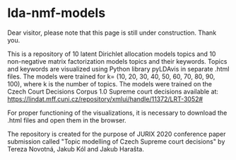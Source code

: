# lda-nmf-models

Dear visitor, please note that this page is still under construction. Thank you.

This is a repository of 10 latent Dirichlet allocation models topics and 10 non-negative matrix factorization models topics and their keywords. Topics and keywords are visualized using Python library pyLDAvis in separate .html files. The models were trained for k= (10, 20, 30, 40, 50, 60, 70, 80, 90, 100), where k is the number of topics.
The models were trained on the Czech Court Decisions Corpus 1.0 Supreme court decisions available at: https://lindat.mff.cuni.cz/repository/xmlui/handle/11372/LRT-3052#

For proper functioning of the visualizations, it is necessary to download the .html files and open them in the browser.

The repository is created for the purpose of JURIX 2020 conference paper submission called "Topic modelling of Czech Supreme court decisions" by Tereza Novotná, Jakub Kól and Jakub Harašta.
